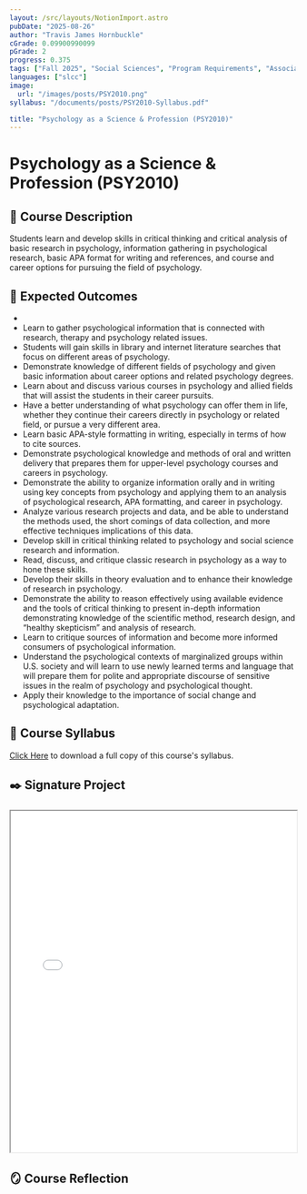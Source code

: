```yaml
---
layout: /src/layouts/NotionImport.astro
pubDate: "2025-08-26"
author: "Travis James Hornbuckle"
cGrade: 0.09900990099
pGrade: 2
progress: 0.375
tags: ["Fall 2025", "Social Sciences", "Program Requirements", "Associate of Science"]
languages: ["slcc"]
image:
  url: "/images/posts/PSY2010.png"
syllabus: "/documents/posts/PSY2010-Syllabus.pdf"

title: "Psychology as a Science & Profession (PSY2010)"
---
```


# Psychology as a Science & Profession (PSY2010)


## **📝 Course Description**


Students learn and develop skills in critical thinking and critical analysis of basic research in psychology, information gathering in psychological research, basic APA format for writing and references, and course and career options for pursuing the field of psychology.


## **🎯 Expected Outcomes**

- 
- Learn to gather psychological information that is connected with research, therapy and psychology related issues.
- Students will gain skills in library and internet literature searches that focus on different areas of psychology.
- Demonstrate knowledge of different fields of psychology and given basic information about career options and related psychology degrees.
- Learn about and discuss various courses in psychology and allied fields that will assist the students in their career pursuits.
- Have a better understanding of what psychology can offer them in life, whether they continue their careers directly in psychology or related field, or pursue a very different area.
- Learn basic APA-style formatting in writing, especially in terms of how to cite sources.
- Demonstrate psychological knowledge and methods of oral and written delivery that prepares them for upper-level psychology courses and careers in psychology.
- Demonstrate the ability to organize information orally and in writing using key concepts from psychology and applying them to an analysis of psychological research, APA formatting, and career in psychology.
- Analyze various research projects and data, and be able to understand the methods used, the short comings of data collection, and more effective techniques implications of this data.
- Develop skill in critical thinking related to psychology and social science research and information.
- Read, discuss, and critique classic research in psychology as a way to hone these skills.
- Develop their skills in theory evaluation and to enhance their knowledge of research in psychology.
- Demonstrate the ability to reason effectively using available evidence and the tools of critical thinking to present in-depth information demonstrating knowledge of the scientific method, research design, and “healthy skepticism” and analysis of research.
- Learn to critique sources of information and become more informed consumers of psychological information.
- Understand the psychological contexts of marginalized groups within U.S. society and will learn to use newly learned terms and language that will prepare them for polite and appropriate discourse of sensitive issues in the realm of psychology and psychological thought.
- Apply their knowledge to the importance of social change and psychological adaptation.

## **📝 Course Syllabus**


<a target="_blank" rel="noopener noreferrer" href="/documents/posts/PSY2010-Syllabus.pdf">Click Here</a> to download a full copy of this course's syllabus.


## **✒️ Signature Project**


### 


<iframe src="/documents/posts/PSY2010-Signature" width="100%" height="600px" class="myIframe">


<p>PSY2010 Signature Assignment</p>


</iframe>


## **🪞 Course Reflection**


